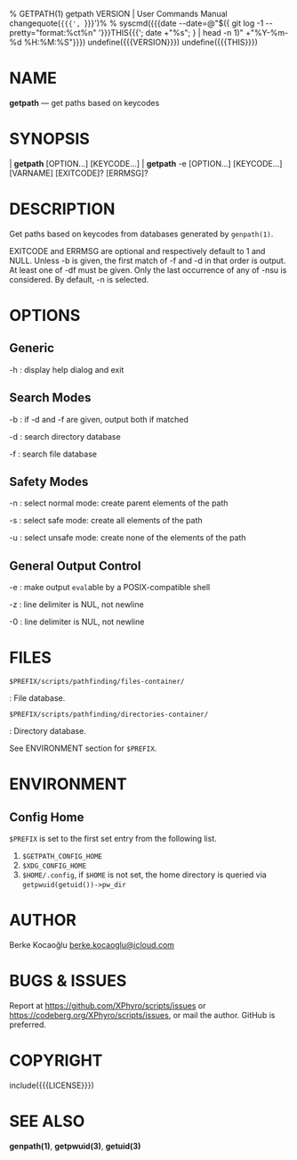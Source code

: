 % GETPATH(1) getpath VERSION | User Commands Manual
changequote(`{{{', `}}}')%
% syscmd({{{date --date=@"$({ git log -1 --pretty="format:%ct%n" '}}}THIS{{{'; date +"%s"; } | head -n 1)" +"%Y-%m-%d %H:%M:%S"}}})
undefine({{{VERSION}}})
undefine({{{THIS}}})

# NAME

**getpath** — get paths based on keycodes

# SYNOPSIS

| **getpath** \[OPTION...\] \[KEYCODE...\]
| **getpath** -e \[OPTION...\] \[KEYCODE...\] \[VARNAME\] \[EXITCODE\]? \[ERRMSG\]?

# DESCRIPTION

Get paths based on keycodes from databases generated by `genpath(1)`.

EXITCODE and ERRMSG are optional and respectively default to 1 and NULL. Unless
-b is given, the first match of -f and -d in that order is output. At least one
of -df must be given. Only the last occurrence of any of -nsu is considered. By
default, -n is selected.

# OPTIONS

## Generic

-h
: display help dialog and exit

## Search Modes

-b
: if -d and -f are given, output both if matched

-d
: search directory database

-f
: search file database

## Safety Modes

-n
: select normal mode: create parent elements of the path

-s
: select safe mode: create all elements of the path

-u
: select unsafe mode: create none of the elements of the path

## General Output Control

-e
: make output `eval`able by a POSIX-compatible shell

-z
: line delimiter is NUL, not newline

-0
: line delimiter is NUL, not newline

# FILES

`$PREFIX/scripts/pathfinding/files-container/`

: File database.

`$PREFIX/scripts/pathfinding/directories-container/`

: Directory database.

See ENVIRONMENT section for `$PREFIX`.

# ENVIRONMENT

## Config Home

`$PREFIX` is set to the first set entry from the following list.

1. `$GETPATH_CONFIG_HOME`
2. `$XDG_CONFIG_HOME`
3. `$HOME/.config`, if `$HOME` is not set, the home directory is queried via
   `getpwuid(getuid())->pw_dir`

# AUTHOR

Berke Kocaoğlu <berke.kocaoglu@icloud.com>

# BUGS & ISSUES

Report at <https://github.com/XPhyro/scripts/issues> or
<https://codeberg.org/XPhyro/scripts/issues>, or mail the author.
GitHub is preferred.

# COPYRIGHT

include({{{LICENSE}}})

# SEE ALSO

**genpath(1)**, **getpwuid(3)**, **getuid(3)**
